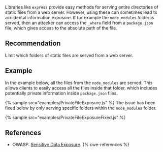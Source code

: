 Libraries like `express` provide easy methods for serving entire directories of static files from a web server. However, using these can sometimes lead to accidental information exposure. If for example the `node_modules` folder is served, then an attacker can access the `_where` field from a `package.json` file, which gives access to the absolute path of the file.


## Recommendation
Limit which folders of static files are served from a web server.


## Example
In the example below, all the files from the `node_modules` are served. This allows clients to easily access all the files inside that folder, which includes potentially private information inside `package.json` files.

{% sample src="examples/PrivateFileExposure.js" %}
The issue has been fixed below by only serving specific folders within the `node_modules` folder.

{% sample src="examples/PrivateFileExposureFixed.js" %}

## References
* OWASP: [Sensitive Data Exposure](https://www.owasp.org/index.php/Top_10-2017_A3-Sensitive_Data_Exposure).
{% cwe-references %}
